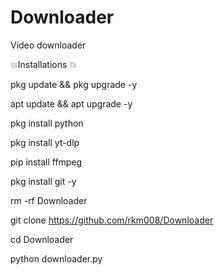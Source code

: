 # Downloader
Video downloader 


 💥Installations 💥


pkg update && pkg upgrade -y

apt update && apt upgrade -y

pkg install python

pkg install yt-dlp

pip install ffmpeg 

pkg install git -y

rm -rf Downloader

git clone https://github.com/rkm008/Downloader

cd Downloader

python downloader.py
